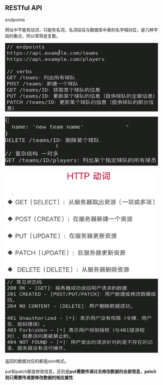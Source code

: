 ## RESTful API

endpoints

网址中不能有动词，只能有名词，名词往往与数据库中表的名字相对应，是几种字段的集合，所以常常是复数。

![image-20210303135437661](media\image-20210303135437661.png) 

![image-20210303140310713](media\image-20210303140310713.png) 

![image-20210303135950490](media\image-20210303135950490.png) 

![image-20210303140445531](media\image-20210303140445531.png) 

返回的数据对应的都是json格式。

put和patch都是修改信息，区别是**put需要传递过去修改数据的全部信息，patch则只需要传递要修改数据的相应属性**

 

 

